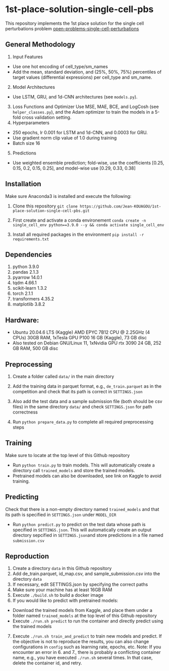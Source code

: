 # 1st-place-solution-single-cell-pbs
This repository implements the 1st place solution for the single cell perturbations problem [open-problems-single-cell-perturbations](https://www.kaggle.com/competitions/open-problems-single-cell-perturbations/overview)

## General Methodology 
1. Input Features 
- Use one hot encoding of cell_type/sm_names
- Add the mean, standard deviation, and (25%, 50%, 75%) percentiles of target values (differential expressions) per cell_type and sm_name.
2. Model Architectures
- Use LSTM, GRU, and 1d-CNN architectures (see `models.py`). 
3. Loss Functions and Optimizer
Use MSE, MAE, BCE, and LogCosh (see `helper_classes.py`), and the Adam optimizer to train the models in a 5-fold cross validation setting.
4. Hyperparameters
- 250 epochs, lr 0.001 for LSTM and 1d-CNN, and 0.0003 for GRU.
- Use gradient norm clip value of 1.0 during training
- Batch size 16
5. Predictions
- Use weighted ensemble prediction; fold-wise, use the coefficients [0.25, 0.15, 0.2, 0.15, 0.25], and model-wise use [0.29, 0.33, 0.38]


## Installation
Make sure Anaconda3 is installed and execute the following:

1. Clone this repository `git clone https://github.com/Jean-KOUAGOU/1st-place-solution-single-cell-pbs.git`

2. First create and activate a conda environement `conda create -n single_cell_env python==3.9.0 --y && conda activate single_cell_env`

3. Install all required packages in the environment `pip install -r requirements.txt`

## Dependencies
1. python 3.9.0
2. pandas 2.1.3
3. pyarrow 14.0.1
4. tqdm 4.66.1
5. scikit-learn 1.3.2
6. torch 2.1.1
7. transformers 4.35.2
8. matplotlib 3.8.2

## Hardware:
- Ubuntu 20.04.6 LTS (Kaggle) AMD EPYC 7B12 CPU @ 2.25GHz (4 CPUs) 30GB RAM, 1xTesla GPU P100 16 GB (Kaggle), 73 GB disc
- Also tested on Debian GNU/Linux 11, 1xNvidia GPU rtx 3090 24 GB, 252 GB RAM, 500 GB disc


## Preprocessing
1. Create a folder called `data/` in the main directory

2. Add the training data in parquet format, e.g., `de_train.parquet` as in the competition and check that its path is correct in `SETTINGS.json`

3. Also add the test data and a sample submission file (both should be csv files) in the same directory `data/` and check `SETTINGS.json` for path correctness

4. Run `python prepare_data.py` to complete all required preprocessing steps

## Training
Make sure to locate at the top level of this Github repository
- Run `python train.py` to train models. This will automatically create a directory call `trained_models` and store the trained models.
- Pretrained models can also be downloaded, see link on Kaggle to avoid training.

## Predicting
Check that there is a non-empty directory named `trained_models` and that its path is specified in `SETTINGS.json` under `MODEL_DIR`
- Run `python predict.py` to predict on the test data whose path is specified in `SETTINGS.json`. This will automatically create an output directory sepcified in `SETTINGS.json`and store predictions in a file named `submission.csv`

## Reproduction
1. Create a directory `data` in this Github repository
2. Add de_train.parquet, id_map.csv, and sample_submission.csv into the directory `data`
3. If necessary, edit SETTINGS.json by specifying the correct paths
4. Make sure your machine has at least 16GB RAM
5. Execute `./build.sh` to build a docker image
6. If you would like to predict with pretrained models:
- Download the trained models from Kaggle, and place them under a folder named `trained_models` at the top level of this Github repository
- Execute `./run.sh predict` to run the container and directly predict using the trained models
7. Execute `./run.sh train_and_predict` to train new models and predict. If the objective is not to reproduce the results, you can also change configurations in `config` such as learning rate, epochs, etc.
Note: If you encounter an error in 6. and 7., there is probably a conflicting container name, e.g., you have executed `./run.sh` several times. In that case, delete the container id, and retry.



